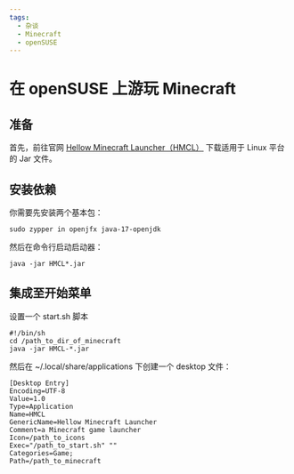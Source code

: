 ```yaml
---
tags:
  - 杂谈
  - Minecraft
  - openSUSE
---
```


# 在 openSUSE 上游玩 Minecraft

## 准备

首先，前往官网 [Hellow Minecraft Launcher（HMCL）](https://hmcl.huangyuhui.net/) 下载适用于 Linux 平台的 Jar 文件。

## 安装依赖

你需要先安装两个基本包：

```
sudo zypper in openjfx java-17-openjdk
```

然后在命令行启动启动器：

```
java -jar HMCL*.jar
```

## 集成至开始菜单

设置一个 start.sh 脚本

```
#!/bin/sh
cd /path_to_dir_of_minecraft
java -jar HMCL-*.jar
```

然后在 ~/.local/share/applications 下创建一个 desktop 文件：

```
[Desktop Entry]
Encoding=UTF-8
Value=1.0
Type=Application
Name=HMCL
GenericName=Hellow Minecraft Launcher
Comment=a Minecraft game launcher
Icon=/path_to_icons
Exec="/path_to_start.sh" ""
Categories=Game;
Path=/path_to_minecraft
```
